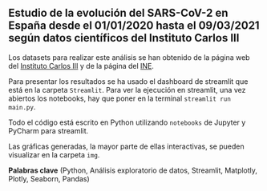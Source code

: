 ## Estudio de la evolución del SARS-CoV-2 en España desde el 01/01/2020 hasta el 09/03/2021 según datos científicos del Instituto Carlos III

Los datasets para realizar este análisis se han obtenido de la página web del [Instituto Carlos III](https://cnecovid.isciii.es/covid19/) y de la página del [INE](https://www.ine.es/dyngs/INEbase/es/categoria.htm?c=Estadistica_P&cid=1254734710984).

Para presentar los resultados se ha usado el dashboard de streamlit que está en la carpeta `Streamlit`. Para ver la ejecución en streamlit, una vez abiertos los notebooks, hay que poner en la terminal `streamlit run main.py`.

Todo el código está escrito en Python utilizando `notebooks` de Jupyter y PyCharm para streamlit. 

Las gráficas generadas, la mayor parte de ellas interactivas, se pueden visualizar en la carpeta `img`.

**Palabras clave** (Python, Análisis exploratorio de datos, Streamlit, Matplotly, Plotly, Seaborn, Pandas)
